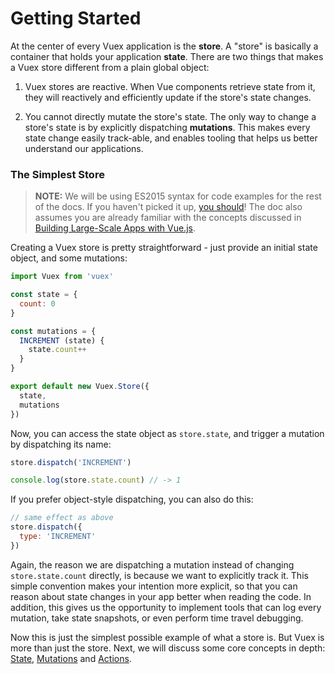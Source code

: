 # Getting Started

At the center of every Vuex application is the **store**. A "store" is basically a container that holds your application **state**. There are two things that makes a Vuex store different from a plain global object:

1. Vuex stores are reactive. When Vue components retrieve state from it, they will reactively and efficiently update if the store's state changes.

2. You cannot directly mutate the store's state. The only way to change a store's state is by explicitly dispatching **mutations**. This makes every state change easily track-able, and enables tooling that helps us better understand our applications.

### The Simplest Store

> **NOTE:** We will be using ES2015 syntax for code examples for the rest of the docs. If you haven't picked it up, [you should](https://babeljs.io/docs/learn-es2015/)! The doc also assumes you are already familiar with the concepts discussed in [Building Large-Scale Apps with Vue.js](http://vuejs.org/guide/application.html).

Creating a Vuex store is pretty straightforward - just provide an initial state object, and some mutations:

``` js
import Vuex from 'vuex'

const state = {
  count: 0
}

const mutations = {
  INCREMENT (state) {
    state.count++
  }
}

export default new Vuex.Store({
  state,
  mutations
})
```

Now, you can access the state object as `store.state`, and trigger a mutation by dispatching its name:

``` js
store.dispatch('INCREMENT')

console.log(store.state.count) // -> 1
```

If you prefer object-style dispatching, you can also do this:

``` js
// same effect as above
store.dispatch({
  type: 'INCREMENT'
})
```

Again, the reason we are dispatching a mutation instead of changing `store.state.count` directly, is because we want to explicitly track it. This simple convention makes your intention more explicit, so that you can reason about state changes in your app better when reading the code. In addition, this gives us the opportunity to implement tools that can log every mutation, take state snapshots, or even perform time travel debugging.

Now this is just the simplest possible example of what a store is. But Vuex is more than just the store. Next, we will discuss some core concepts in depth: [State](state.md), [Mutations](mutations.md) and [Actions](actions.md).
